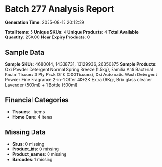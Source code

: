 # Batch 277 Analysis Report

**Generation Time**: 2025-08-12 20:12:29

**Total Items**: 5
**Unique SKUs**: 4
**Unique Products**: 4
**Total Available Quantity**: 250.00
**Near Expiry Products**: 0

## Sample Data
**Sample SKUs**: 4680014, 14338731, 13129936, 26350875
**Sample Products**: Oxi Powder Detergent Normal Spring Breeze (1.5kg), Familia Anti Bacterial Facial Tissues 3 Ply Pack Of 6 (500Tissues), Oxi Automatic Wash Detergent Powder Fine Fragrance 2-in-1 Offer 4K+2K Extra (6Kg), Brix glass cleaner Lavender (500ml) + 1 Bottle (500ml)

## Financial Categories
- **Tissues**: 1 items
- **Home Care**: 4 items

## Missing Data
- **Skus**: 0 missing
- **Product_ids**: 0 missing
- **Product_names**: 0 missing
- **Barcodes**: 1 missing
